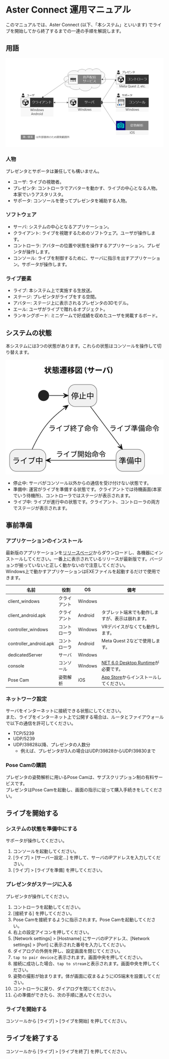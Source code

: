 # Aster Connect 運用マニュアル

このマニュアルでは、Aster Connect (以下、「本システム」といいます) でライブを開始してから終了するまでの一連の手順を解説します。

## 用語

![システム構成図](../../../systemConfiguration/systemConfiguration.png)

### 人物

プレゼンタとサポータは兼任しても構いません。

- ユーザ: ライブの視聴者。
- プレゼンタ: コントローラでアバターを動かす、ライブの中心となる人物。本家でいうアスタリスタ。
- サポータ: コンソールを使ってプレゼンタを補助する人物。

### ソフトウェア

- サーバ: システムの中心となるアプリケーション。
- クライアント: ライブを視聴するためのソフトウェア。ユーザが操作します。
- コントローラ: アバターの位置や状態を操作するアプリケーション。プレゼンタが操作します。
- コンソール: ライブを制御するために、サーバに指示を出すアプリケーション。サポータが操作します。

### ライブ要素

- ライブ: 本システム上で実施する生放送。
- ステージ: プレゼンタがライブをする空間。
- アバター: ステージ上に表示されるプレゼンタの3Dモデル。
- エール: ユーザがライブで贈れるオブジェクト。
- ランキングボード: ミニゲームで好成績を収めたユーザを掲載するボード。

## システムの状態

本システムには3つの状態があります。これらの状態はコンソールを操作して切り替えます。

![状態遷移図](../../../diagrams/export/stateTransition.svg)

- 停止中: サーバがコンソール以外からの通信を受け付けない状態です。
- 準備中: 運営がライブを準備する状態です。クライアントでは待機画面(本家でいう待機所)、コントローラではステージが表示されます。
- ライブ中: ライブが進行中の状態です。クライアント、コントローラの両方でステージが表示されます。

## 事前準備

### アプリケーションのインストール

最新版のアプリケーションを[リリースページ](https://github.com/potetiniku/aster-connect/releases)からダウンロードし、各機器にインストールしてください。一番上に表示されているリリースが最新版です。バージョンが揃っていないと正しく動かないので注意してください。  
Windows上で動かすアプリケーションはEXEファイルを起動するだけで使用できます。

| 名前                   | 役割         | OS      | 備考                                                         |
| ---------------------- | ------------ | ------- | ------------------------------------------------------------ |
| client_windows         | クライアント | Windows |                                                              |
| client_android.apk     | クライアント | Android | タブレット端末でも動作しますが、表示は崩れます。             |
| controller_windows     | コントローラ | Windows | VRデバイスがなくても動作します。                             |
| controller_android.apk | コントローラ | Android | Meta Quest 2などで使用します。                               |
| dedicatedServer        | サーバ       | Windows |                                                              |
| console                | コンソール   | Windows | [NET 6.0 Desktop Runtime](https://dotnet.microsoft.com/ja-jp/download/dotnet/6.0)が必要です。 |
| Pose Cam               | 姿勢解析     | iOS     | [App Store](https://apps.apple.com/jp/app/pose-cam/id1555012109)からインストールしてください。 |

### ネットワーク設定

サーバをインターネットに接続できる状態にしてください。  
また、ライブをインターネット上で公開する場合は、ルータとファイアウォールで以下の通信を許可してください。

- TCP/5239
- UDP/5239
- UDP/39828以降、プレゼンタの人数分
	- 例えば、プレゼンタが3人の場合はUDP/39828からUDP/39830まで

### Pose Camの購読

プレゼンタの姿勢解析に用いるPose Camは、サブスクリプション制の有料サービスです。  
プレゼンタはPose Camを起動し、画面の指示に従って購入手続きをしてください。

## ライブを開始する

### システムの状態を準備中にする

サポータが操作してください。

1. コンソールを起動してください。
2. [ライブ] > [サーバー設定…] を押して、サーバのIPアドレスを入力してください。
3. [ライブ] > [ライブを準備] を押してください。

### プレゼンタがステージに入る

プレゼンタが操作してください。

1. コントローラを起動してください。
2. [接続する] を押してください。
3. Pose Camを接続するように指示されます。Pose Camを起動してください。
4. 右上の設定アイコンを押してください。
5. [Network settings] > [Hostname] にサーバのIPアドレス、[Network settings] > [Port] に表示された番号を入力してください。
6. ダイアログの外側を押し、設定画面を閉じてください。
7. `tap to pair device`と表示されます。画面中央を押してください。
8. 接続に成功した場合、`tap to stream`と表示されます。画面中央を押してください。
9. 姿勢の撮影が始まります。体が画面に収まるようにiOS端末を設置してください。
10. コントローラに戻り、ダイアログを閉じてください。
11. 心の準備ができたら、次の手順に進んでください。

### ライブを開始する

コンソールから [ライブ] > [ライブを開始] を押してください。

## ライブを終了する

コンソールから [ライブ] > [ライブを終了] を押してください。